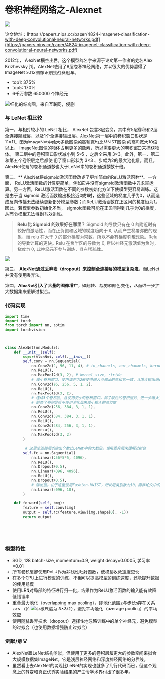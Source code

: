 # 卷积神经网络之-Alexnet

![](https://cdn.nlark.com/yuque/0/2019/png/653487/1576498235499-59fd5c49-05ce-4431-9d4f-57d92df4ab1a.png)

论文地址：[https://papers.nips.cc/paper/4824-imagenet-classification-with-deep-convolutional-neural-networks.pdf](https://papers.nips.cc/paper/4824-imagenet-classification-with-deep-convolutional-neural-networks.pdf)

2012年， AlexNet横空出世。这个模型的名字来源于论⽂第⼀作者的姓名Alex Krizhevsky [1]。AlexNet使⽤了8层卷积神经⽹络，并以很⼤的优势赢得了ImageNet 2012图像识别挑战赛冠军。

- top1: 37.5%
- top5: 17.0% 
- 6千万参数 650000 个神经元

![细化的结构图，来自互联网，侵删](https://cdn.nlark.com/yuque/0/2019/jpeg/653487/1577255770296-de14583d-c16e-4743-acd8-b29aee475def.jpeg)
### 与 LeNet 相比较

第⼀，与相对较⼩的 LeNet 相⽐， AlexNet 包含8层变换，其中有5层卷积和2层全连接隐藏层，以及1个全连接输出层。AlexNet第⼀层中的卷积窗⼝形状是 11×11。因为ImageNet中绝⼤多数图像的⾼和宽均⽐MNIST图像 的⾼和宽⼤10倍以上， ImageNet图像的物体占⽤更多的像素，所以需要更⼤的卷积窗⼝来捕获物体。 第⼆层中的卷积窗⼝形状减⼩到 5×5 ，之后全采⽤  3×3。此外，第⼀、第⼆和第五个卷积层之后都使 ⽤了窗⼝形状为 3×3 、步幅为2的最⼤池化层。⽽且， AlexNet使⽤的卷积通道数也⼤于LeNet中的卷积通道数数⼗倍。

第⼆，** AlexNet将sigmoid激活函数改成了更加简单的ReLU激活函数**。⼀⽅⾯， ReLU激活函数的计算更简单，例如它并没有sigmoid激活函数中的求幂运算。另⼀⽅⾯，ReLU激活函数在不同的参数初始化⽅法下使模型更容易训练。这是由于当 sigmoid 激活函数输出极接近0或1时，这些区域的梯度⼏乎为0，从⽽造成反向传播⽆法继续更新部分模型参数；⽽ReLU激活函数在正区间的梯度恒为1。因此，若模型参数初始化不当， sigmoid函数可能在正区间得到⼏乎为0的梯度，从⽽令模型⽆法得到有效训练。

> **Relu 比 Sigmoid 的效果好在哪里？**
> Sigmoid 的导数只有在 0 的附近时有较好的激活性，而在正负饱和区域的梯度趋向于 0, 从而产生梯度弥散的现象，而 relu 在大于 0 的部分梯度为常数，所以不会有梯度弥散现象。Relu 的导数计算的更快。Relu 在负半区的导数为 0, 所以神经元激活值为负时，梯度为 0, 此神经元不参与训练，具有稀疏性。



![](https://cdn.nlark.com/yuque/0/2019/png/653487/1577255512819-3963a4d4-dbf7-4070-aff3-5f4d6b980200.png)

第三， **AlexNet通过丢弃法（dropout）来控制全连接层的模型复杂度**。⽽LeNet并没有使⽤丢弃法。

第四，**AlexNet引⼊了⼤量的图像增⼴**，如翻转、裁剪和颜⾊变化，从⽽进⼀步扩⼤数据集来缓解过拟合。

### 代码实现

```python
import time
import torch
from torch import nn, optim
import torchvision



class AlexNet(nn.Module):
    def __init__(self):
        super(AlexNet, self).__init__()
        self.conv = nn.Sequential(
            nn.Conv2d(1, 96, 11, 4), # in_channels, out_channels, kernel_size, stride, padding
            nn.ReLU(),
            nn.MaxPool2d(3, 2), # kernel_size, stride
            # 减小卷积窗口，使用填充为2来使得输入与输出的高和宽一致，且增大输出通道数
            nn.Conv2d(96, 256, 5, 1, 2),
            nn.ReLU(),
            nn.MaxPool2d(3, 2),
            # 连续3个卷积层，且使用更小的卷积窗口。除了最后的卷积层外，进一步增大了输出通道数。
            # 前两个卷积层后不使用池化层来减小输入的高和宽
            nn.Conv2d(256, 384, 3, 1, 1),
            nn.ReLU(),
            nn.Conv2d(384, 384, 3, 1, 1),
            nn.ReLU(),
            nn.Conv2d(384, 256, 3, 1, 1),
            nn.ReLU(),
            nn.MaxPool2d(3, 2)
        )
        
         # 这里全连接层的输出个数比LeNet中的大数倍。使用丢弃层来缓解过拟合
        self.fc = nn.Sequential(
            nn.Linear(256*5*5, 4096),
            nn.ReLU(),
            nn.Dropout(0.5),
            nn.Linear(4096, 4096),
            nn.ReLU(),
            nn.Dropout(0.5),
            # 输出层。由于这里使用Fashion-MNIST，所以用类别数为10，而非论文中的1000
            nn.Linear(4096, 10),
        )

    def forward(self, img):
        feature = self.conv(img)
        output = self.fc(feature.view(img.shape[0], -1))
        return output
    
    
    
    
```



### 模型特性

- SGD, 128 batch-size, momentum=0.9, weight decay=0.0005, 学习率=0.01
- 所有卷积层都使用ReLU作为非线性映射函数，使模型收敛速度更快
- 在多个GPU上进行模型的训练，不但可以提高模型的训练速度，还能提升数据的使用规模
- 使用LRN对局部的特征进行归一化，结果作为ReLU激活函数的输入能有效降低错误率
- 重叠最大池化（overlapping max pooling），即池化范围z与步长s存在关系 z>s （如 ![](https://cdn.nlark.com/yuque/__latex/01c9349454e0729d5783060aa15733fd.svg#card=math&code=S_%7Bmax%7D&height=14&width=27)中核尺度为 3×3/2），避免平均池化（average pooling）的平均效应
- 使用随机丢弃技术（dropout）选择性地忽略训练中的单个神经元，避免模型的过拟合（也使用数据增强防止过拟合）


### 贡献/意义

- AlexNet跟LeNet结构类似，但使⽤了更多的卷积层和更⼤的参数空间来拟合⼤规模数据集ImageNet。它是浅层神经⽹络和深度神经⽹络的分界线。
- 虽然看上去AlexNet的实现⽐LeNet的实现也就多了⼏⾏代码⽽已，但这个观念上的转变和真正优秀实验结果的产⽣令学术界付出了很多年。




